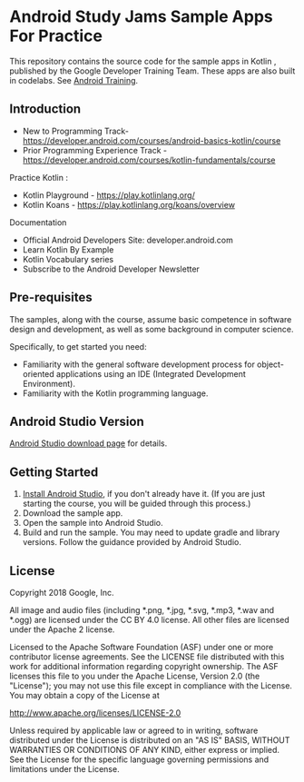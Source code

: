 Android Study Jams Sample Apps For Practice
===========================================

This repository contains the source code for the sample apps in Kotlin , published by the Google Developer Training Team. These apps are also built in codelabs.
See [Android Training](https://developer.android.com/courses).



Introduction
------------

- New to Programming Track- https://developer.android.com/courses/android-basics-kotlin/course
- Prior Programming Experience Track - https://developer.android.com/courses/kotlin-fundamentals/course 

Practice Kotlin :
- Kotlin Playground - https://play.kotlinlang.org/ 
- Kotlin Koans - https://play.kotlinlang.org/koans/overview 

Documentation
- Official Android Developers Site: developer.android.com
- Learn Kotlin By Example
- Kotlin Vocabulary series
- Subscribe to the Android Developer Newsletter


Pre-requisites
--------------

The samples, along with the course, assume basic competence in software
design and development, as well as some background in computer science.

Specifically, to get started you need:

- Familiarity with the general software development process for object-oriented
applications using an IDE (Integrated Development Environment).
- Familiarity with the Kotlin programming language.

Android Studio Version
----------------------
 
[Android Studio download page](https://developer.android.com/studio) for details.  


Getting Started
---------------

1. [Install Android Studio](https://developer.android.com/studio/install.html),
if you don't already have it. (If you are just starting the course, you will be guided
through this process.)
2. Download the sample app.
2. Open the sample into Android Studio.
3. Build and run the sample. You may need to update gradle and library versions. 
Follow the guidance provided by Android Studio. 

License
-------

Copyright 2018 Google, Inc.

All image and audio files (including *.png, *.jpg, *.svg, *.mp3, *.wav
and *.ogg) are licensed under the CC BY 4.0 license. All other files are
licensed under the Apache 2 license.

Licensed to the Apache Software Foundation (ASF) under one or more contributor
license agreements.  See the LICENSE file distributed with this work for
additional information regarding copyright ownership.  The ASF licenses this
file to you under the Apache License, Version 2.0 (the "License"); you may not
use this file except in compliance with the License.  You may obtain a copy of
the License at

  http://www.apache.org/licenses/LICENSE-2.0

Unless required by applicable law or agreed to in writing, software
distributed under the License is distributed on an "AS IS" BASIS, WITHOUT
WARRANTIES OR CONDITIONS OF ANY KIND, either express or implied.  See the
License for the specific language governing permissions and limitations under
the License.
